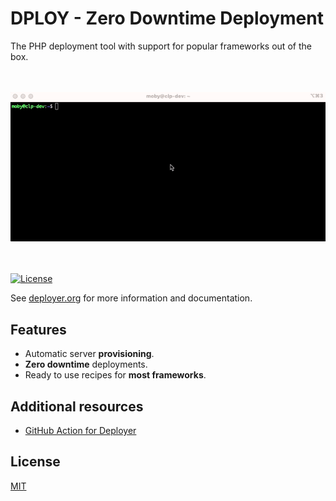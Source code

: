 <h1>DPLOY - Zero Downtime Deployment</h1>

<p>The PHP deployment tool with support for popular frameworks out of the box.</p>

<p align="center"><br><br><a href="https://www.cloudpanel.io/docs/v2/dploy/introduction/"><img src="/public/assets/images/video.gif" alt="DPLOY" width="600"></a><br><br><br></p>

<a href="https://github.com/cloudpanel-io/dploy/blob/main/LICENSE"><img src="https://img.shields.io/badge/license-MIT-blue.svg?style=flat" alt="License"></a>

See [deployer.org](https://deployer.org) for more information and documentation.

## Features

- Automatic server **provisioning**.
- **Zero downtime** deployments.
- Ready to use recipes for **most frameworks**.

## Additional resources

* [GitHub Action for Deployer](https://github.com/deployphp/action)

## License
[MIT](https://github.com/deployphp/deployer/blob/master/LICENSE)